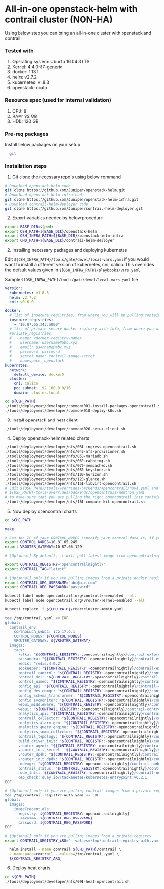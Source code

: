 # All-in-one openstack-helm with contrail cluster (NON-HA)

Using below step you can bring an all-in-one cluster with openstack and contrail

### Tested with

1. Operating system: Ubuntu 16.04.3 LTS
2. Kernel: 4.4.0-87-generic
3. docker: 1.13.1
4. helm: v2.7.2
5. kubernetes: v1.8.3
6. openstack: ocata

### Resource spec (used for internal validation)

1. CPU: 8
2. RAM: 32 GB
3. HDD: 120 GB

### Pre-req packages

Install below packages on your setup

```bash
  git
```

### Installation steps

1. Git clone the necessary repo's using below command
  ```bash
  # Download openstack-helm code
  git clone https://github.com/Juniper/openstack-helm.git
  # Download openstack-helm-infra code
  git clone https://github.com/Juniper/openstack-helm-infra.git
  # Download contrail-helm-deployer code
  git clone https://github.com/Juniper/contrail-helm-deployer.git
  ```

2. Export variables needed by below procedure

  ```bash
  export BASE_DIR=$(pwd)
  export OSH_PATH=${BASE_DIR}/openstack-helm
  export OSH_INFRA_PATH=${BASE_DIR}/openstack-helm-infra
  export CHD_PATH=${BASE_DIR}/contrail-helm-deployer
  ```

2. Installing necessary packages and deploying kubernetes

Edit `${OSH_INFRA_PATH}/tools/gate/devel/local-vars.yaml` if you would want to install a different version of kubernetes, cni, calico. This overrides the default values given in `${OSH_INFRA_PATH}/playbooks/vars.yaml`

  Sample `${OSH_INFRA_PATH}/tools/gate/devel/local-vars.yaml` file
  ```yaml
  version:
    kubernetes: v1.8.3
    helm: v2.7.2
    cni: v0.6.0

  docker:
    # list of insecure_registries, from where you will be pulling container images
    insecure_registries:
      - "10.87.65.243:5000"
    # list of private secure docker registry auth info, from where you will be pulling container images
    #private_registries:
    #  - name: <docker-registry-name>
    #    username: username@abc.xyz
    #    email: username@abc.xyz
    #    password: password
    #    secret_name: contrail-image-secret
    #    namespace: openstack
  kubernetes:
    network:
      default_device: docker0
    cluster:
      cni: calico
      pod_subnet: 192.168.0.0/16
      domain: cluster.local
  ```

  ```bash
  cd ${OSH_PATH}
  ./tools/deployment/developer/common/001-install-packages-opencontrail.sh
  ./tools/deployment/developer/common/010-deploy-k8s.sh
  ```

3. Install openstack and heat client

  ```bash
  ./tools/deployment/developer/common/020-setup-client.sh
  ```

4. Deploy openstack-helm related charts

  ```bash
  ./tools/deployment/developer/nfs/031-ingress-opencontrail.sh
  ./tools/deployment/developer/nfs/040-nfs-provisioner.sh
  ./tools/deployment/developer/nfs/050-mariadb.sh
  ./tools/deployment/developer/nfs/060-rabbitmq.sh
  ./tools/deployment/developer/nfs/070-memcached.sh
  ./tools/deployment/developer/nfs/080-keystone.sh
  ./tools/deployment/developer/nfs/100-horizon.sh
  ./tools/deployment/developer/nfs/120-glance.sh
  ./tools/deployment/developer/nfs/151-libvirt-opencontrail.sh
  # Edit ${OSH_PATH}/tools/overrides/backends/opencontrail/nova.yaml and
  # ${OSH_PATH}/tools/overrides/backends/opencontrail/neutron.yaml
  # to make sure that you are pulling the right opencontrail init container image
  ./tools/deployment/developer/nfs/161-compute-kit-opencontrail.sh
  ```

5. Now deploy opencontrail charts

  ```bash
  cd $CHD_PATH

  make

  # Set the IP of your CONTROL_NODES (specify your control data ip, if you have one)
  export CONTROL_NODES=10.87.65.245
  export VROUTER_GATEWAY=10.87.65.129

  # [Optional] By default, it will pull latest image from opencontrailnightly

  export CONTRAIL_REGISTRY="opencontrailnightly"
  export CONTRAIL_TAG="latest"

  # [Optional] only if you are pulling images from a private docker registry
  export CONTRAIL_REG_USERNAME="abc@abc.com"
  export CONTRAIL_REG_PASSWORD="password"

  kubectl label node opencontrail.org/controller=enabled --all
  kubectl label node opencontrail.org/vrouter-kernel=enabled --all

  kubectl replace -f ${CHD_PATH}/rbac/cluster-admin.yaml

  tee /tmp/contrail.yaml << EOF
  global:
    contrail_env:
      CONTROLLER_NODES: 172.17.0.1
      CONTROL_NODES: ${CONTROL_NODES}
      VROUTER_GATEWAY: ${VROUTER_GATEWAY}
    images:
      tags:
        kafka: "${CONTRAIL_REGISTRY:-opencontrailnightly}/contrail-external-kafka:${CONTRAIL_TAG:-latest}"
        cassandra: "${CONTRAIL_REGISTRY:-opencontrailnightly}/contrail-external-cassandra:${CONTRAIL_TAG:-latest}"
        redis: "redis:4.0.2"
        zookeeper: "${CONTRAIL_REGISTRY:-opencontrailnightly}/contrail-external-zookeeper:${CONTRAIL_TAG:-latest}"
        contrail_control: "${CONTRAIL_REGISTRY:-opencontrailnightly}/contrail-controller-control-control:${CONTRAIL_TAG:-latest}"
        control_dns: "${CONTRAIL_REGISTRY:-opencontrailnightly}/contrail-controller-control-dns:${CONTRAIL_TAG:-latest}"
        control_named: "${CONTRAIL_REGISTRY:-opencontrailnightly}/contrail-controller-control-named:${CONTRAIL_TAG:-latest}"
        config_api: "${CONTRAIL_REGISTRY:-opencontrailnightly}/contrail-controller-config-api:${CONTRAIL_TAG:-latest}"
        config_devicemgr: "${CONTRAIL_REGISTRY:-opencontrailnightly}/contrail-controller-config-devicemgr:${CONTRAIL_TAG:-latest}"
        config_schema_transformer: "${CONTRAIL_REGISTRY:-opencontrailnightly}/contrail-controller-config-schema:${CONTRAIL_TAG:-latest}"
        config_svcmonitor: "${CONTRAIL_REGISTRY:-opencontrailnightly}/contrail-controller-config-svcmonitor:${CONTRAIL_TAG:-latest}"
        webui_middleware: "${CONTRAIL_REGISTRY:-opencontrailnightly}/contrail-controller-webui-job:${CONTRAIL_TAG:-latest}"
        webui: "${CONTRAIL_REGISTRY:-opencontrailnightly}/contrail-controller-webui-web:${CONTRAIL_TAG:-latest}"
        analytics_api: "${CONTRAIL_REGISTRY:-opencontrailnightly}/contrail-analytics-api:${CONTRAIL_TAG:-latest}"
        contrail_collector: "${CONTRAIL_REGISTRY:-opencontrailnightly}/contrail-analytics-collector:${CONTRAIL_TAG:-latest}"
        analytics_alarm_gen: "${CONTRAIL_REGISTRY:-opencontrailnightly}/contrail-analytics-alarm-gen:${CONTRAIL_TAG:-latest}"
        analytics_query_engine: "${CONTRAIL_REGISTRY:-opencontrailnightly}/contrail-analytics-query-engine:${CONTRAIL_TAG:-latest}"
        analytics_snmp_collector: "${CONTRAIL_REGISTRY:-opencontrailnightly}/contrail-analytics-snmp-collector:${CONTRAIL_TAG:-latest}"
        contrail_topology: "${CONTRAIL_REGISTRY:-opencontrailnightly}/contrail-analytics-topology:${CONTRAIL_TAG:-latest}"
        build_driver_init: "${CONTRAIL_REGISTRY:-opencontrailnightly}/contrail-vrouter-kernel-build-init:${CONTRAIL_TAG:-latest}"
        vrouter_agent: "${CONTRAIL_REGISTRY:-opencontrailnightly}/contrail-vrouter-agent:${CONTRAIL_TAG:-latest}"
        vrouter_init_kernel: "${CONTRAIL_REGISTRY:-opencontrailnightly}/contrail-vrouter-kernel-init:${CONTRAIL_TAG:-latest}"
        vrouter_dpdk: "${CONTRAIL_REGISTRY:-opencontrailnightly}/contrail-vrouter-agent-dpdk:${CONTRAIL_TAG:-latest}"
        vrouter_init_dpdk: "${CONTRAIL_REGISTRY:-opencontrailnightly}/contrail-vrouter-kernel-init-dpdk:${CONTRAIL_TAG:-latest}"
        nodemgr: "${CONTRAIL_REGISTRY:-opencontrailnightly}/contrail-nodemgr:${CONTRAIL_TAG:-latest}"
        contrail_status: "${CONTRAIL_REGISTRY:-opencontrailnightly}/contrail-status:${CONTRAIL_TAG:-latest}"
        node_init: "${CONTRAIL_REGISTRY:-opencontrailnightly}/contrail-node-init:${CONTRAIL_TAG:-latest}"
        dep_check: quay.io/stackanetes/kubernetes-entrypoint:v0.2.1
EOF
```

```bash
# [Optional] only if you are pulling contrail images from a private registry
tee /tmp/contrail-registry-auth.yaml << EOF
global:
  images:
    imageCredentials:
      registry: ${CONTRAIL_REGISTRY:-opencontrailnightly}
      username: ${CONTRAIL_REG_USERNAME}
      password: ${CONTRAIL_REG_PASSWORD}
EOF

# [Optional] only if you are pulling images from a private registry
export CONTRAIL_REGISTRY_ARG="--values=/tmp/contrail-registry-auth.yaml "
```

```bash
  helm install --name contrail ${CHD_PATH}/contrail \
  --namespace=contrail --values=/tmp/contrail.yaml \
  ${CONTRAIL_REGISTRY_ARG}
  ```

6. Deploy heat charts

  ```bash
  cd ${OSH_PATH}
  ./tools/deployment/developer/nfs/091-heat-opencontrail.sh
  ```
